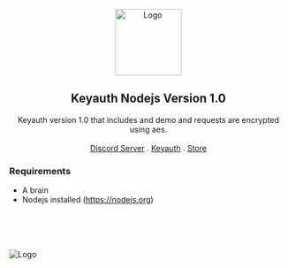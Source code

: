 <div id="top"></div>

<div align="center">
  <a href="https://automized.sellix.io">
    <img src="https://i.imgur.com/e2y6bnl.png" alt="Logo" width="120" height="120">
  </a>
  
  <h2 align="center">Keyauth Nodejs Version 1.0</h3>

  <p align="center">
    Keyauth version 1.0 that includes and demo and requests are encrypted using aes.
    <br />
    <br />
    <a href="https://discord.gg/ptools">Discord Server</a>
    .
    <a href="https://keyauth.win">Keyauth</a>
    .
    <a href="https://automized.sellix.io">Store</a>
  </p>
</div>

### Requirements

-   A brain
-   Nodejs installed (https://nodejs.org)

<br />
<br />
<br />
<br />
<img src="https://i.imgur.com/m7LEEA5.png" alt="Logo">
